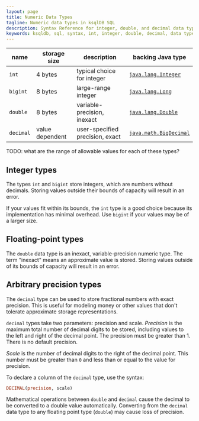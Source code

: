 ```yaml
---
layout: page
title: Numeric Data Types
tagline: Numeric data types in ksqlDB SQL
description: Syntax Reference for integer, double, and decimal data types in ksqlDB SQL
keywords: ksqldb, sql, syntax, int, integer, double, decimal, data type
---
```


| name      | storage size    | description                     | backing Java type
|-----------|-----------------|---------------------------------|------------------
| `int`     | 4 bytes         | typical choice for integer      | [`java.lang.Integer`](https://docs.oracle.com/en/java/javase/11/docs/api/java.base/java/lang/Integer.html)
| `bigint`  | 8 bytes         | large-range integer             | [`java.lang.Long`](https://docs.oracle.com/en/java/javase/11/docs/api/java.base/java/math/Long.html)
| `double`  | 8 bytes         | variable-precision, inexact     | [`java.lang.Double`](https://docs.oracle.com/en/java/javase/11/docs/api/java.base/java/lang/Double.html)
| `decimal` | value dependent | user-specified precision, exact | [`java.math.BigDecimal`](https://docs.oracle.com/en/java/javase/11/docs/api/java.base/java/math/BigDecimal.html)

TODO: what are the range of allowable values for each of these types?

## Integer types

The types `int` and `bigint` store integers, which are numbers without decimals.
Storing values outside their bounds of capacity will result in an error.

If your values fit within its bounds, the `int` type is a good choice because
its implementation has minimal overhead. Use `bigint` if your values may be of
a larger size.

## Floating-point types

The `double` data type is an inexact, variable-precision numeric type. The term
"inexact" means an approximate value is stored. Storing values outside of its
bounds of capacity will result in an error.

## Arbitrary precision types

The `decimal` type can be used to store fractional numbers with exact precision.
This is useful for modeling money or other values that don't tolerate
approximate storage representations.

`decimal` types take two parameters: precision and scale. *Precision* is the
maximum total number of decimal digits to be stored, including values to the
left and right of the decimal point. The precision must be greater than 1.
There is no default precision.

*Scale* is the number of decimal digits to the right of the decimal point. This
number must be greater than `0` and less than or equal to the value for precision.

To declare a column of the `decimal` type, use the syntax:

```sql
DECIMAL(precision, scale)
```

Mathematical operations between `double` and `decimal` cause the decimal to be
converted to a double value automatically. Converting from the `decimal` data
type to any floating point type (`double`) may cause loss of precision.
